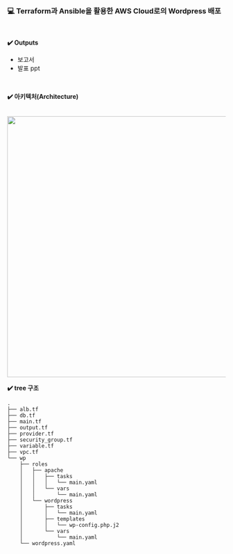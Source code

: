 ### 💻 Terraform과 Ansible을 활용한 AWS Cloud로의 Wordpress 배포
<br>

**✔️ Outputs**
- 보고서
- 발표 ppt

<br>

**✔️ 아키텍처(Architecture)**
<br>
<br>

<img src="https://user-images.githubusercontent.com/64996121/165767459-caa6f80b-7a87-40fd-9601-c48729a60326.png" width = 600/>
<br>


**✔️ tree 구조**

```
.
├── alb.tf
├── db.tf
├── main.tf
├── output.tf
├── provider.tf
├── security_group.tf
├── variable.tf
├── vpc.tf
└── wp
    ├── roles
    │   ├── apache
    │   │   ├── tasks
    │   │   │   └── main.yaml
    │   │   └── vars
    │   │       └── main.yaml
    │   └── wordpress
    │       ├── tasks
    │       │   └── main.yaml
    │       ├── templates
    │       │   └── wp-config.php.j2
    │       └── vars
    │           └── main.yaml
    └── wordpress.yaml
```
<br>
<br>


